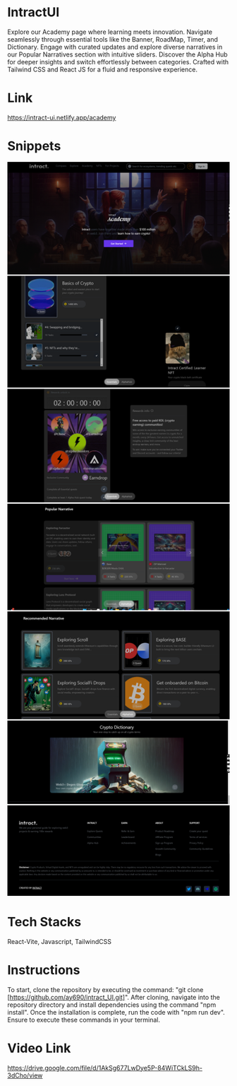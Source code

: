 # IntractUI

Explore our Academy page where learning meets innovation. Navigate seamlessly through essential tools like the Banner, RoadMap, Timer, and Dictionary. Engage with curated updates and explore diverse narratives in our Popular Narratives section with intuitive sliders. Discover the Alpha Hub for deeper insights and switch effortlessly between categories. Crafted with Tailwind CSS and React JS for a fluid and responsive experience.

# Link

https://intract-ui.netlify.app/academy

# Snippets

<img src="./src/snippets/Banner.png" />
<img src="./src/snippets/Roadmap.png" />
<img src="./src/snippets/Timer.png" />
<img src="./src/snippets/Popular.png" />
<img src="./src/snippets/Recommend.png" />
<img src="./src/snippets/dictionary.png" />
<img src="./src/snippets/Footer.png" />

# Tech Stacks

React-Vite, Javascript, TailwindCSS

# Instructions

To start, clone the repository by executing the command: "git clone [https://github.com/ay690/intract_UI.git]". After cloning, navigate into the repository directory and install dependencies using the command "npm install". Once the installation is complete, run the code with "npm run dev". Ensure to execute these commands in your terminal.

# Video Link

https://drive.google.com/file/d/1AkSg677LwDye5P-84WiTCkLS9h-3dCho/view
